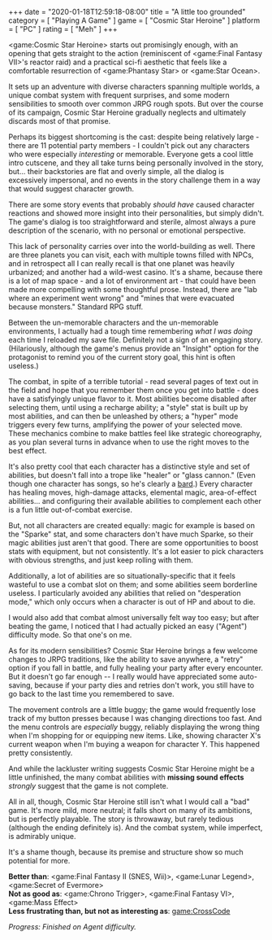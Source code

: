 +++
date = "2020-01-18T12:59:18-08:00"
title = "A little too grounded"
category = [ "Playing A Game" ]
game = [ "Cosmic Star Heroine" ]
platform = [ "PC" ]
rating = [ "Meh" ]
+++

<game:Cosmic Star Heroine> starts out promisingly enough, with an opening that gets straight to the action (reminiscent of <game:Final Fantasy VII>'s reactor raid) and a practical sci-fi aesthetic that feels like a comfortable resurrection of <game:Phantasy Star> or <game:Star Ocean>.

It sets up an adventure with diverse characters spanning multiple worlds, a unique combat system with frequent surprises, and some modern sensibilities to smooth over common JRPG rough spots.  But over the course of its campaign, Cosmic Star Heroine gradually neglects and ultimately discards most of that promise.

Perhaps its biggest shortcoming is the cast: despite being relatively large - there are 11 potential party members - I couldn't pick out any characters who were especially <i>interesting</i> or memorable.  Everyone gets a cool little intro cutscene, and they all take turns being personally involved in the story, but... their backstories are flat and overly simple, all the dialog is excessively impersonal, and no events in the story challenge them in a way that would suggest character growth.

There are some story events that probably <i>should have</i> caused character reactions and showed more insight into their personalities, but simply didn't.  The game's dialog is too straightforward and sterile, almost always a pure description of the scenario, with no personal or emotional perspective.

This lack of personality carries over into the world-building as well.  There are three planets you can visit, each with multiple towns filled with NPCs, and in retrospect all I can really recall is that one planet was heavily urbanized; and another had a wild-west casino.  It's a shame, because there is a lot of map space - and a lot of environment art - that could have been made more compelling with some thoughtful prose.  Instead, there are "lab where an experiment went wrong" and "mines that were evacuated because monsters."  Standard RPG stuff.

Between the un-memorable characters and the un-memorable environments, I actually had a tough time remembering <i>what I was doing</i> each time I reloaded my save file.  Definitely not a sign of an engaging story.  (Hilariously, although the game's menus provide an "Insight" option for the protagonist to remind you of the current story goal, this hint is often useless.)

The combat, in spite of a terrible tutorial - read several pages of text out in the field and hope that you remember them once you get into battle - does have a satisfyingly unique flavor to it.  Most abilities become disabled after selecting them, until using a recharge ability; a "style" stat is built up by most abilities, and can then be unleashed by others; a "hyper" mode triggers every few turns, amplifying the power of your selected move.  These mechanics combine to make battles feel like strategic choreography, as you plan several turns in advance when to use the right moves to the best effect.

It's also pretty cool that each character has a distinctive style and set of abilities, but doesn't fall into a trope like "healer" or "glass cannon."  (Even though one character has songs, so he's clearly a <a href="https://www.youtube.com/watch?v=NlWv0d_3Ar8">bard</a>.)  Every character has healing moves, high-damage attacks, elemental magic, area-of-effect abilities... and configuring their available abilities to complement each other is a fun little out-of-combat exercise.

But, not all characters are created equally: magic for example is based on the "Sparke" stat, and some characters don't have much Sparke, so their magic abilities just aren't that good.  There are some opportunities to boost stats with equipment, but not consistently.  It's a lot easier to pick characters with obvious strengths, and just keep rolling with them.

Additionally, a lot of abilities are so situationally-specific that it feels wasteful to use a combat slot on them; and some abilities seem borderline useless.  I particularly avoided any abilities that relied on "desperation mode," which only occurs when a character is out of HP and about to die.

I would also add that combat almost universally felt way too easy; but after beating the game, I noticed that I had actually picked an easy ("Agent") difficulty mode.  So that one's on me.

As for its modern sensibilities?  Cosmic Star Heroine brings a few welcome changes to JRPG traditions, like the ability to save anywhere, a "retry" option if you fall in battle, and fully healing your party after every encounter.  But it doesn't go far enough -- I really would have appreciated some auto-saving, because if your party dies and retries don't work, you still have to go back to the last time you remembered to save.

The movement controls are a little buggy; the game would frequently lose track of my button presses because I was changing directions too fast.  And the menu controls are <i>especially</i> buggy, reliably displaying the wrong thing when I'm shopping for or equipping new items.  Like, showing character X's current weapon when I'm buying a weapon for character Y.  This happened pretty consistently.

And while the lackluster writing suggests Cosmic Star Heroine might be a little unfinished, the many combat abilities with <b>missing sound effects</b> <i>strongly</i> suggest that the game is not complete.

All in all, though, Cosmic Star Heroine still isn't what I would call a "bad" game.  It's more mild, more neutral; it falls short on many of its ambitions, but is perfectly playable.  The story is throwaway, but rarely tedious (although the ending definitely is).  And the combat system, while imperfect, is admirably unique.

It's a shame though, because its premise and structure show so much potential for more.

<b>Better than</b>: <game:Final Fantasy II (SNES, Wii)>, <game:Lunar Legend>, <game:Secret of Evermore>  
<b>Not as good as</b>: <game:Chrono Trigger>, <game:Final Fantasy VI>, <game:Mass Effect>  
<b>Less frustrating than, but not as interesting as</b>: <game:CrossCode>

<i>Progress: Finished on Agent difficulty.</i>
